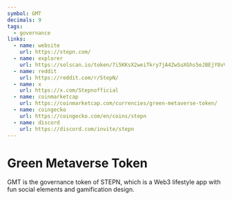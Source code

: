 ```yaml
---
symbol: GMT
decimals: 9
tags:
  - governance
links:
  - name: website
    url: https://stepn.com/
  - name: explorer
    url: https://solscan.io/token/7i5KKsX2weiTkry7jA4ZwSuXGhs5eJBEjY8vVxR4pfRx
  - name: reddit
    url: https://reddit.com/r/StepN/
  - name: x
    url: https://x.com/Stepnofficial
  - name: coinmarketcap
    url: https://coinmarketcap.com/currencies/green-metaverse-token/
  - name: coingecko
    url: https://coingecko.com/en/coins/stepn
  - name: discord
    url: https://discord.com/invite/stepn
---
```


# Green Metaverse Token

GMT is the governance token of STEPN, which is a Web3 lifestyle app with fun social elements and gamification design.
